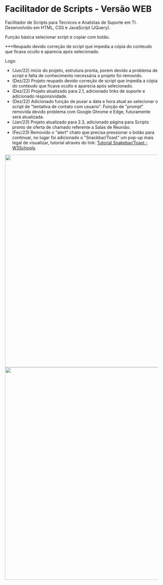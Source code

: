 # Facilitador de Scripts - Versão WEB

Facilitador de Scripts para Tecnicos e Analistas de Suporte em TI.
Desenvolvido em HTML, CSS e JavaScript (JQuery).

Função básica selecionar script e copiar com botão.

***Reupado devido correção de script que impedia a cópia do conteudo que ficava oculto e aparecia após selecionado.

Logs:
- (Jun/22) inicio do projeto, estrutura pronta, porem devido a problema de script e falta de conhecimento necessária o projeto foi removido.
- (Dez/22) Projeto reupado devido correção de script que impedia a cópia do conteudo que ficava oculto e aparecia após selecionado.
- (Dez/22) Projeto atualizado para 2.1, adicionado links de suporte e adicionado responsividade.
- (Dez/22) Adicionado função de puxar a data e hora atual ao selecionar o script de "tentativa de contato com usuario". Função de "prompt" removida devido problema com Google Ghrome e Edge, futuramente será atualizada.
- (Jan/23) Projeto atualizado para 2.3, adicionado página para Scripts pronto de oferta de chamado referente a Salas de Reunião.
- (Fec/23) Removido o "alert" chato que precisa pressionar o botão para continuar, no lugar foi adicionado o "Snackbar/Toast" um pop-up mais legal de visualizar, tutorial através do link: <a href ="https://www.w3schools.com/howto/howto_js_snackbar.asp">Tutorial Snakebar/Toast - W3Schools</a>.

<img style="width: 700px;" src="https://user-images.githubusercontent.com/113811396/209737066-a84106a5-18cf-4bb6-a732-504c10e5c39f.JPG"/>

<img style="width: 700px;" src= "https://user-images.githubusercontent.com/113811396/213317928-b4e912db-24bf-4a80-9ad9-0169729bb2ad.JPG"/>
